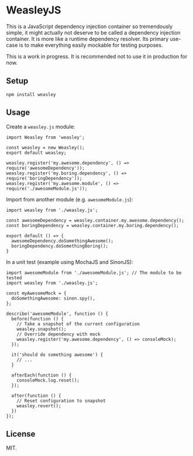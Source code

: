 WeasleyJS
=================================================================================================

This is a JavaScript dependency injection container so tremendously simple, it might actually not
deserve to be called a dependency injection container. It is more like a runtime dependency resolver.
Its primary use-case is to make everything easily mockable for testing purposes. 

This is a work in progress. It is recommended not to use it in production for now.


## Setup

```
npm install weasley
```


## Usage

Create a `weasley.js` module:

```
import Weasley from 'weasley';

const weasley = new Weasley();
export default weasley;

weasley.register('my.awesome.dependency', () => require('awesomeDependency'));
weasley.register('my.boring.dependency', () => require('boringDependency'));
weasley.register('my.awesome.module', () => require('./awesomeModule.js'));
```

Import from another module (e.g. `awesomeModule.js`):

```
import weasley from './weasley.js';

const awesomeDependency = weasley.container.my.awesome.dependency();
const boringDependency = weasley.container.my.boring.dependency();

export default () => {
  awesomeDependency.doSomethingAwesome();
  boringDependency.doSomethingBoring();
}
```

In a unit test (example using MochaJS and SinonJS):

```
import awesomeModule from './awesomeModule.js'; // The module to be tested
import weasley from './weasley.js';

const myAwesomeMock = {
  doSomethingAwesome: sinon.spy(),
};

describe('awesomeModule', function () {
  before(function () {
    // Take a snapshot of the current configuration
    weasley.snapshot();
    // Override dependency with mock
    weasley.register('my.awesome.dependency', () => consoleMock);
  });

  it('should do something awesome') {
    // ...
  } 

  afterEach(function () {
    consoleMock.log.reset();
  });

  after(function () {
    // Reset configuration to snapshot
    weasley.revert();
  })
});
```


## License

MIT.

